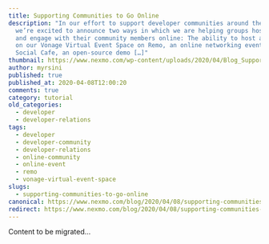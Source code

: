 ```yaml
---
title: Supporting Communities to Go Online
description: "In our effort to support developer communities around the world,
  we’re excited to announce two ways in which we are helping groups host events
  and engage with their community members online: The ability to host an event
  on our Vonage Virtual Event Space on Remo, an online networking event platform
  Social Cafe, an open-source demo […]"
thumbnail: https://www.nexmo.com/wp-content/uploads/2020/04/Blog_Supporting-Communities_1200x600-copy.png
author: myrsini
published: true
published_at: 2020-04-08T12:00:20
comments: true
category: tutorial
old_categories:
  - developer
  - developer-relations
tags:
  - developer
  - developer-community
  - developer-relations
  - online-community
  - online-event
  - remo
  - vonage-virtual-event-space
slugs:
  - supporting-communities-to-go-online
canonical: https://www.nexmo.com/blog/2020/04/08/supporting-communities-to-go-online
redirect: https://www.nexmo.com/blog/2020/04/08/supporting-communities-to-go-online
---
```

Content to be migrated...